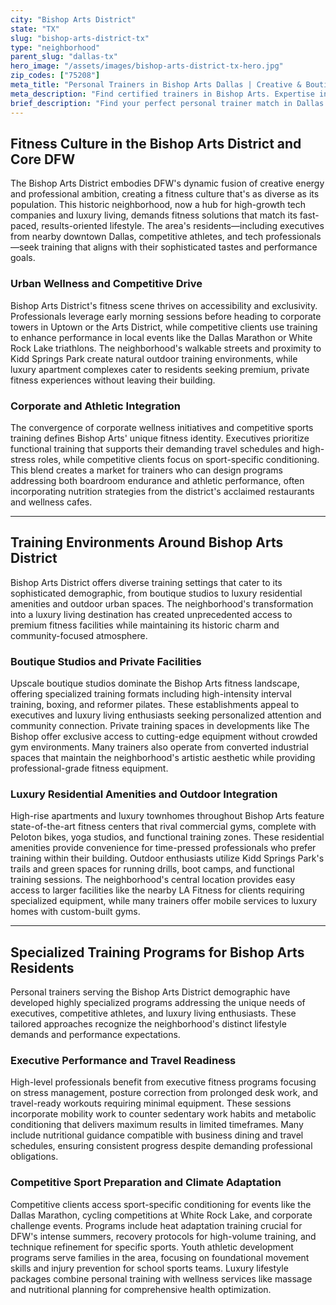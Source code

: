 ```yaml
---
city: "Bishop Arts District"
state: "TX"
slug: "bishop-arts-district-tx"
type: "neighborhood"
parent_slug: "dallas-tx"
hero_image: "/assets/images/bishop-arts-district-tx-hero.jpg"
zip_codes: ["75208"]
meta_title: "Personal Trainers in Bishop Arts Dallas | Creative & Boutique Fitness"
meta_description: "Find certified trainers in Bishop Arts. Expertise in creative community wellness, unique boutique studios, and functional neighborhood workouts."
brief_description: "Find your perfect personal trainer match in Dallas's Bishop Arts District. Our elite service connects ambitious professionals, competitive athletes, and luxury living enthusiasts with certified trainers who specialize in high-intensity interval training, executive wellness programs, and performance optimization. Whether you're preparing for corporate fitness challenges, competitive events, or seeking private sessions in luxury high-rise gyms, we match you with experts who understand DFW's unique fitness landscape. Stop wasting time with generic workouts and start achieving measurable results with a trainer tailored to your Bishop Arts lifestyle and goals."
---
```

## Fitness Culture in the Bishop Arts District and Core DFW

The Bishop Arts District embodies DFW's dynamic fusion of creative energy and professional ambition, creating a fitness culture that's as diverse as its population. This historic neighborhood, now a hub for high-growth tech companies and luxury living, demands fitness solutions that match its fast-paced, results-oriented lifestyle. The area's residents—including executives from nearby downtown Dallas, competitive athletes, and tech professionals—seek training that aligns with their sophisticated tastes and performance goals.

### Urban Wellness and Competitive Drive

Bishop Arts District's fitness scene thrives on accessibility and exclusivity. Professionals leverage early morning sessions before heading to corporate towers in Uptown or the Arts District, while competitive clients use training to enhance performance in local events like the Dallas Marathon or White Rock Lake triathlons. The neighborhood's walkable streets and proximity to Kidd Springs Park create natural outdoor training environments, while luxury apartment complexes cater to residents seeking premium, private fitness experiences without leaving their building.

### Corporate and Athletic Integration

The convergence of corporate wellness initiatives and competitive sports training defines Bishop Arts' unique fitness identity. Executives prioritize functional training that supports their demanding travel schedules and high-stress roles, while competitive clients focus on sport-specific conditioning. This blend creates a market for trainers who can design programs addressing both boardroom endurance and athletic performance, often incorporating nutrition strategies from the district's acclaimed restaurants and wellness cafes.

---

## Training Environments Around Bishop Arts District

Bishop Arts District offers diverse training settings that cater to its sophisticated demographic, from boutique studios to luxury residential amenities and outdoor urban spaces. The neighborhood's transformation into a luxury living destination has created unprecedented access to premium fitness facilities while maintaining its historic charm and community-focused atmosphere.

### Boutique Studios and Private Facilities

Upscale boutique studios dominate the Bishop Arts fitness landscape, offering specialized training formats including high-intensity interval training, boxing, and reformer pilates. These establishments appeal to executives and luxury living enthusiasts seeking personalized attention and community connection. Private training spaces in developments like The Bishop offer exclusive access to cutting-edge equipment without crowded gym environments. Many trainers also operate from converted industrial spaces that maintain the neighborhood's artistic aesthetic while providing professional-grade fitness equipment.

### Luxury Residential Amenities and Outdoor Integration

High-rise apartments and luxury townhomes throughout Bishop Arts feature state-of-the-art fitness centers that rival commercial gyms, complete with Peloton bikes, yoga studios, and functional training zones. These residential amenities provide convenience for time-pressed professionals who prefer training within their building. Outdoor enthusiasts utilize Kidd Springs Park's trails and green spaces for running drills, boot camps, and functional training sessions. The neighborhood's central location provides easy access to larger facilities like the nearby LA Fitness for clients requiring specialized equipment, while many trainers offer mobile services to luxury homes with custom-built gyms.

---

## Specialized Training Programs for Bishop Arts Residents

Personal trainers serving the Bishop Arts District demographic have developed highly specialized programs addressing the unique needs of executives, competitive athletes, and luxury living enthusiasts. These tailored approaches recognize the neighborhood's distinct lifestyle demands and performance expectations.

### Executive Performance and Travel Readiness

High-level professionals benefit from executive fitness programs focusing on stress management, posture correction from prolonged desk work, and travel-ready workouts requiring minimal equipment. These sessions incorporate mobility work to counter sedentary work habits and metabolic conditioning that delivers maximum results in limited timeframes. Many include nutritional guidance compatible with business dining and travel schedules, ensuring consistent progress despite demanding professional obligations.

### Competitive Sport Preparation and Climate Adaptation

Competitive clients access sport-specific conditioning for events like the Dallas Marathon, cycling competitions at White Rock Lake, and corporate challenge events. Programs include heat adaptation training crucial for DFW's intense summers, recovery protocols for high-volume training, and technique refinement for specific sports. Youth athletic development programs serve families in the area, focusing on foundational movement skills and injury prevention for school sports teams. Luxury lifestyle packages combine personal training with wellness services like massage and nutritional planning for comprehensive health optimization.